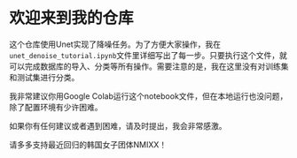 # 欢迎来到我的仓库

这个仓库使用Unet实现了降噪任务。为了方便大家操作，我在`unet_denoise_tutorial.ipynb`文件里详细写出了每一步。只要执行这个文件，就可以完成数据库的导入、分类等所有操作。需要注意的是，我在这里没有对训练集和测试集进行分类。

我非常建议你用Google Colab运行这个notebook文件，但在本地运行也没问题，除了配置环境有少许困难。

如果你有任何建议或者遇到困难，请及时提出，我会非常感激。

请多多支持最近回归的韩国女子团体NMIXX！
